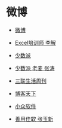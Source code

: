 # 微博


<div id = "首"></div>
<script src = "../js/首.js"></script>


* [微博](https://m.weibo.cn/)


* [Excel培训师 李解](https://m.weibo.cn/u/1402788537)


* [少数派](https://m.weibo.cn/u/1914010467)
* [少数派 老麦 张涛](https://m.weibo.cn/u/1611435224)


* [三联生活周刊](https://m.weibo.cn/u/1191965271)
* [博客天下](https://m.weibo.cn/u/1594590224)


* [小众软件](https://m.weibo.cn/u/1684197391)
* [善用佳软 张玉新](https://m.weibo.cn/u/1188742767)
